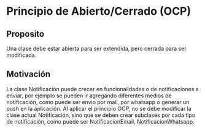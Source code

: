 # Principio de Abierto/Cerrado (OCP) #

## Proposito ##

Una clase debe estar abierta para ser extendida, pero cerrada para ser modificada.

## Motivación ##

La clase Notificación puede crecer en funcionalidades o de notificaciones a enviar, por ejemplo se pueden ir agregando diferentes medios de notificación, como puede ser envio por mail, por whatsapp o generar un push en la aplicación. Al aplicar el principio OCP, no se debe modificar la clase actual Notificación, sino que se deben crear subclases por cada tipo de notificación, como puede ser NotificacionEmail, NotificacionWhatsapp.



